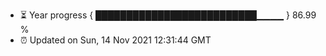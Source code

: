- ⏳ Year progress { ██████████████████████████▁▁▁▁ } 86.99 %
- ⏰ Updated on Sun, 14 Nov 2021 12:31:44 GMT

